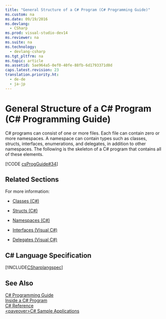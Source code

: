 ```yaml
---
title: "General Structure of a C# Program (C# Programming Guide)"
ms.custom: na
ms.date: 09/19/2016
ms.devlang: 
  - CSharp
ms.prod: visual-studio-dev14
ms.reviewer: na
ms.suite: na
ms.technology: 
  - devlang-csharp
ms.tgt_pltfrm: na
ms.topic: article
ms.assetid: 5ae964a5-0ef0-40fe-88fb-6d1793371d0d
caps.latest.revision: 23
translation.priority.ht: 
  - de-de
  - ja-jp
---
```

# General Structure of a C# Program (C# Programming Guide)
C# programs can consist of one or more files. Each file can contain zero or more namespaces. A namespace can contain types such as classes, structs, interfaces, enumerations, and delegates, in addition to other namespaces. The following is the skeleton of a C# program that contains all of these elements.  
  
 [!CODE [csProgGuide#34](../CodeSnippet/VS_Snippets_VBCSharp/csProgGuide#34)]  
  
## Related Sections  
 For more information:  
  
-   [Classes (C#)](../vs140/Classes--C#-Programming-Guide-.md)  
  
-   [Structs (C#)](../vs140/Structs--C#-Programming-Guide-.md)  
  
-   [Namespaces (C#)](../vs140/Namespaces--C#-Programming-Guide-.md)  
  
-   [Interfaces (Visual C#)](../Topic/Interfaces%20\(C%23%20Programming%20Guide\).md)  
  
-   [Delegates (Visual C#)](../Topic/Delegates%20\(C%23%20Programming%20Guide\).md)  
  
## C# Language Specification  
 [!INCLUDE[CSharplangspec](../vs140/includes/Csharplangspec_md.md)]  
  
## See Also  
 [C# Programming Guide](../vs140/C#-Programming-Guide.md)   
 [Inside a C# Program](../vs140/Inside-a-C#-Program.md)   
 [C# Reference](../vs140/C#-Reference.md)   
 [<paveover\>C# Sample Applications](assetId:///9a9d7aaa-51d3-4224-b564-95409b0f3e15)
